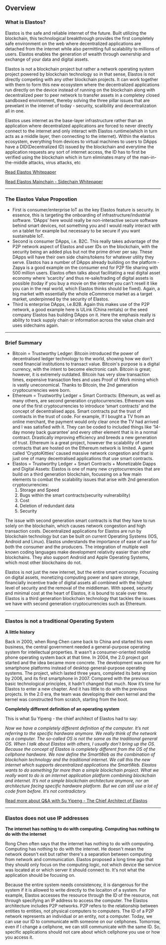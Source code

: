 ## Overview

### What is Elastos?

Elastos is the safe and reliable internet of the future. Built utilizing the blockchain, this technological breakthrough provides the first completely safe environment on the web where decentralized applications are detached from the internet while also permitting full scalability to millions of users. Elastos enables the generation of wealth through ownership and exchange of your data and digital assets.

Elastos is not a blockchain project but rather a network operating system project powered by blockchain technology so in that sense, Elastos is not directly competing with any other blockchain projects. It can work together with them to form this new ecosystem where the decentralized applications run directly on the device instead of running on the blockchain along with decentralized peer to peer network to transfer assets in a completey closed sandboxed environment, thereby solving the three pillar issues that are prevelant in the internet of today - security, scalibility and decentralization all in one.

Elastos uses internet as the base-layer infrastructure rather than an application where decentralized applications are forced to never directly connect to the internet and only interact with Elastos runtime(which in turn acts as a middle layer, then connecting to the internet). Within the elastos ecosystem, everything from devices to virtual machines to users to DApps have a DID(Decentralized ID) issued by the blockchain and everytime the application requests any sort of internet access, the ID has to first be verified using the blockchain which in turn eliminates many of the man-in-the-middle attacks, virus attacks, etc

[Read Elastos Whitepaper](https://www.elastos.org/wp-content/uploads/2018/White%20Papers/elastos_whitepaper_en.pdf?_t=1526235330)

[Read Elastos Mainchain - Sidechain Whitepaper](https://www.elastos.org/wp-content/uploads/2018/White%20Papers/elastos_sidechain_whitepaper_v0.3.0.8_EN.pdf?_t=1526918471)

---

### The Elastos Value Propostion

* First is consumer/enterprise IoT as the key Elastos feature is security. In essence, this is targeting the onboarding of infrastructure/industrial software. ‘DApps’ here would really be non-interactive secure software behind smart devices, not something you and I would really interact with on a tablet for example but necessary to be secure if you want sustainable IoT.
* Second is consumer DApps, i.e. B2C. This really takes advantage of the P2P network aspect of Elastos and user IDs on the blockchain, with the security being an added plus but not the prime driver per say. These DApps will have their own side chains/tokens for whatever utility they serve. Elastos has a number of DApps already building on the platform - Zapya is a good example on the consumer end for P2P file sharing with 500 million users. Elastos often talks about facilitating a real digital asset economy where ‘scarcity’ and thus re-sale/trading of digital assets is possible (today if you buy a movie on the internet you can’t resell it like you can in the real world, which Elastos thinks should be fixed). Again, a big market with essentially the whole eCommerce market as a target market, underpinned by the security of Elastos.
* Third is enterprise DApps, i.e.B2B. Again this makes use of the P2P network, a good example here is ULink (China rentals) or the seed company Elastos has building DApps on it. Here the emphasis really is ability to track supply chain or information across the value chain and uses sidechains again.

---

### Brief Summary

* Bitcoin = Trustworthy Ledger: Bitcoin introduced the power of decentralised ledger technology to the world, showing how we don’t need financial institutions to transact value. Bitcoin's purpose is a digital currency, with the intent to become electronic cash. Bitcoin is great; however, it is extremely outdated. Bitcoin has very slow transaction times, expensive transaction fees and uses Proof of Work mining which is vastly uneconomical. Thanks to Bitcoin, the 2nd generation cryptocurrencies were born.
* Ethereum = Trustworthy Ledger + Smart Contracts: Ethereum, as well as many others, are second generation cryptocurrencies. Ethereum was one of the first cryptocurrencies to introduce ‘smart contracts’ and the concept of decentralised apps. Smart contracts put the trust of contracts in the trust of code. For example, If I bought a TV from an online merchant, the payment would only clear once the TV had arrived and I was satisfied with it. They can be coded to included things like ’14-day money back guarantee’ and every other element that is in a normal contract. Drastically improving efficiency and breeds a new generation of trust. Ethereum is a great project, however the scalability of smart contracts that are hosted on the Ethereum network is limited. A game called ‘CryptoKitties’ caused massive network congestion and that is just one of many decentralised applications that use smart contracts.
* Elastos = Trustworthy Ledger + Smart Contracts + Monetizable Dapps and Digital Assets: Elastos is one of many new cryptocurrencies that are build on a third generation blockchain, focussing on a few main elements to combat the scalability issues that arise with 2nd generation cryptocurrencies:
  1. Storage and Speed
  2. Bugs within the smart contracts(security vulnerability)
  3. Cost
  4. Deletion of redundant data
  5. Security

The issue with second generation smart contracts is that they have to run solely on the blockchain, which causes network congestion and high transaction costs. Decentralized applications for Elastos are run by blockchain technology but can be built on current Operating Systems (IOS, Android and Linux). Elastos understands the importance of ease of use for both the consumer and the producers. The integration of multiple well known coding languages make development relativity easier than other blockchains. They also support Android and Apple Operating Systems, which most other blockchains do not.

Elastos is not just the new internet, but the entire smart economy. Focusing on digital assets, monetizing computing power and spare storage, financially incentive trade of digital assets all combined with the highest level of security and the removal of the middleman. With speed, security and minimal cost at the heart of Elastos, it is bound to scale over time. Elastos is a third generation blockchain technology that tackles the issues we have with second generation cryptocurrencies such as Ethereum.

---

### Elastos is not a traditional Operating System

**A little history**

Back in 2000, when Rong Chen came back to China and started his own business, the central government needed a general-purpose operating system for intellectual properties. It wasn’t a consumer-oriented mobile phone operating system back at that time. In 2004, the 2.0 project got started and the idea became more concrete. The development was more for smartphone platforms instead of desktop general-purpose operating systems. The project, which lasted three years, completed its beta version by 2006, and its first smartphone in 2007. Compared with the previous basic technological principles, it hadn’t changed that much. Now it’s time for Elastos to enter a new chapter. And it has little to do with the previous projects. In the 2.0 era, the team was developing their own kernel and the kernel was constructed from scratch, starting from the boot.

**Completely different definition of an operating system**

This is what Su Yipeng - the chief architect of Elastos had to say:

*Now we have a completely different definition of the computer. It’s not referring to the specific hardware anymore. We really think of the network as a computer. The so-called OS is not the same as the traditional general OS. When I talk about Elastos with others, I usually don’t bring up the OS. Because the concept of Elastos is completely different from the OS of the cellphone hardware. We now define the SmartWeb as the combination of blockchain technology and the traditional internet. We call this the new internet which supports decentralized applications the SmartWeb. Elastos wants to do something far more than a simple blockchain project. What we really want to do is an internet application platform combining blockchain and internet. It’s not a simple blockchain architecture anymore, nor an architecture facing specific hardware platform. But we can still use a lot of code from before. It’s not contradictory.*

[Read more about Q&A with Su Yipeng - The Chief Architect of Elastos](https://medium.com/elastos/huobi-news-in-conversation-with-su-yipeng-the-chief-architect-of-elastos-5e94ccd89079)

--- 

### Elastos does not use IP addresses 

**The internet has nothing to do with computing. Computing has nothing to do with the internet**

Rong Chen often says that the internet has nothing to do with computing. Computing has nothing to do with the internet. He doesn't mean the network doesn't exit but rather there's a separation between computing from network and communication. Elastos proposed a long time ago that they should only focus on the computing logic, not which device the service was located at or which server it should connect to. It's not what the application should be focusing on. 

Because the entire system needs consistencey, it is dangerous for the system if it is allowed to write directly to the locaiton of a system. For example, Elastos accesses the resource through the ID of the resource, not through specifying an IP address to access the computer. The Elastos architecture includes P2P networks. P2P refers to the relationship between entities to entities, not physical computers to computers. The ID of a P2P network represents an individual or an entity, not a computer. Today, we can use our ID to communicate with someone on our cellphones. Tomorrow, even if I change a cellphone, we can still communicate with the same ID. So, specific applications should not care about which cellphone you use or how you access it.